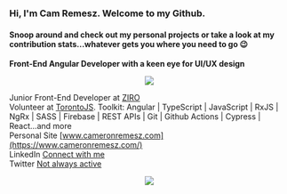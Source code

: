 ### Hi, I'm Cam Remesz. Welcome to my Github.

#### Snoop around and check out my personal projects or take a look at my contribution stats...whatever gets you where you need to go :wink:

**Front-End Angular Developer with a keen eye for UI/UX design**
<p align="center">
   <img src="https://skillicons.dev/icons?i=angular,ts" />
</p>

Junior Front-End Developer at [ZIRO](https://github.com/Stack8)<br/>
Volunteer at [TorontoJS](https://github.com/torontojs/torontojs.com). 
Toolkit:  Angular | TypeScript | JavaScript | RxJS | NgRx | SASS | Firebase | REST APIs | Git | Github Actions | Cypress | React...and more<br/>
Personal Site [www.cameronremesz.com](https://www.cameronremesz.com/)<br/>
LinkedIn [Connect with me](https://www.linkedin.com/in/cameron-remesz/)<br/>
Twitter [Not always active](https://twitter.com/lowkeycoding)<br/>

<p align="center">
    <img src="https://metrics.lecoq.io/lowkeycode?template=classic&isocalendar=1&languages=1&base=header%2C%20activity%2C%20community%2C%20repositories%2C%20metadata&base.indepth=false&base.hireable=false&base.skip=false&isocalendar=false&isocalendar.duration=half-year&languages=false&languages.limit=8&languages.threshold=0%25&languages.other=false&languages.colors=github&languages.sections=most-used&languages.indepth=false&languages.analysis.timeout=15&languages.analysis.timeout.repositories=7.5&languages.categories=markup%2C%20programming&languages.recent.categories=markup%2C%20programming&languages.recent.load=300&languages.recent.days=14&config.timezone=America%2FToronto" />
</p>


